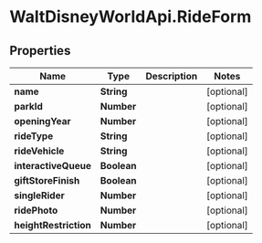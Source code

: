 # WaltDisneyWorldApi.RideForm

## Properties
Name | Type | Description | Notes
------------ | ------------- | ------------- | -------------
**name** | **String** |  | [optional] 
**parkId** | **Number** |  | [optional] 
**openingYear** | **Number** |  | [optional] 
**rideType** | **String** |  | [optional] 
**rideVehicle** | **String** |  | [optional] 
**interactiveQueue** | **Boolean** |  | [optional] 
**giftStoreFinish** | **Boolean** |  | [optional] 
**singleRider** | **Number** |  | [optional] 
**ridePhoto** | **Number** |  | [optional] 
**heightRestriction** | **Number** |  | [optional] 


